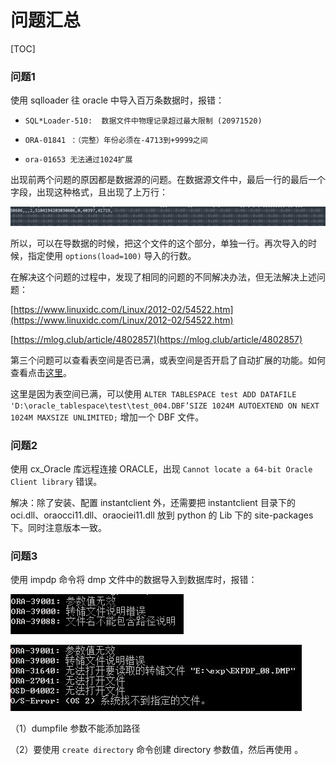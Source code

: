 # 问题汇总

[TOC]

### 问题1

使用 sqlloader 往 oracle 中导入百万条数据时，报错： 

- `SQL*Loader-510:  数据文件中物理记录超过最大限制 (20971520)`

- `ORA-01841 ：（完整）年份必须在-4713到+9999之间`

- `ora-01653 无法通过1024扩展`

出现前两个问题的原因都是数据源的问题。在数据源文件中，最后一行的最后一个字段，出现这种格式，且出现了上万行：

![q1](./image/q1.png)

所以，可以在导数据的时候，把这个文件的这个部分，单独一行。再次导入的时候，指定使用 `options(load=100)` 导入的行数。

在解决这个问题的过程中，发现了相同的问题的不同解决办法，但无法解决上述问题：

[https://www.linuxidc.com/Linux/2012-02/54522.htm](https://www.linuxidc.com/Linux/2012-02/54522.htm)

[https://mlog.club/article/4802857](https://mlog.club/article/4802857)

第三个问题可以查看表空间是否已满，或表空间是否开启了自动扩展的功能。如何查看点击[这里](https://blog.csdn.net/xiaohaijiejie/article/details/80861092)。

这里是因为表空间已满，可以使用 `ALTER TABLESPACE test ADD DATAFILE 
'D:\oracle_tablespace\test\test_004.DBF’SIZE 1024M AUTOEXTEND ON NEXT 1024M MAXSIZE UNLIMITED;` 增加一个 DBF 文件。

### 问题2

使用 cx_Oracle 库远程连接 ORACLE，出现 `Cannot locate a 64-bit Oracle Client library` 错误。

解决：除了安装、配置 instantclient 外，还需要把 instantclient 目录下的 oci.dll、oraocci11.dll、oraociei11.dll 放到 python 的 Lib 下的 site-packages 下。同时注意版本一致。

### 问题3

使用 impdp 命令将 dmp 文件中的数据导入到数据库时，报错：

![dmp01](./image/dmp01.png)

![dmp02](./image/dmp02.png)

（1）dumpfile 参数不能添加路径

（2）要使用 `create directory` 命令创建 directory 参数值，然后再使用 。

